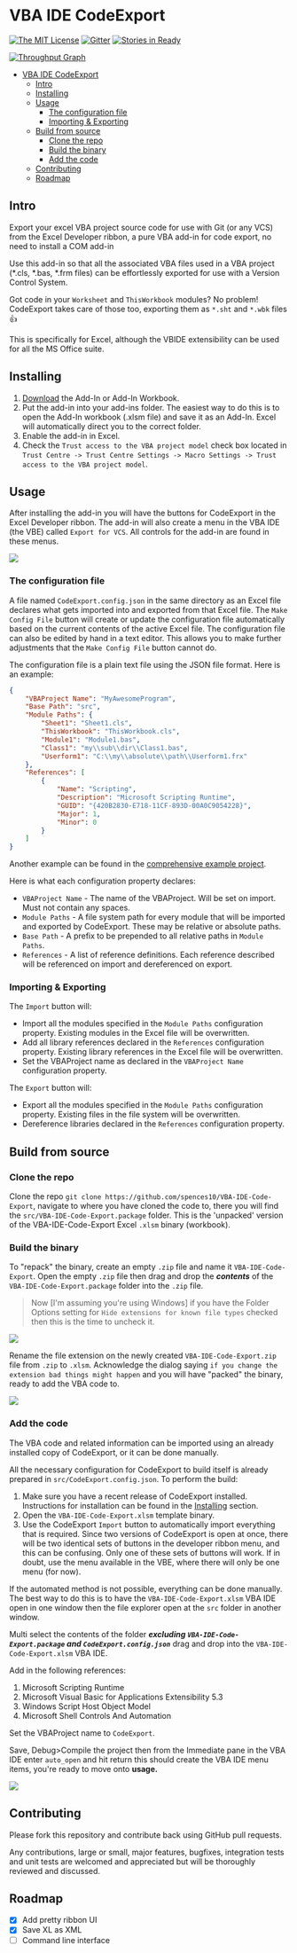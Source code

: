 # VBA IDE CodeExport

[![The MIT License](https://img.shields.io/badge/license-MIT-orange.svg?style=flat-square)](http://opensource.org/licenses/MIT)
[![Gitter](https://img.shields.io/gitter/room/nwjs/nw.js.svg?style=flat-square)](https://gitter.im/VBA-IDE-Code-Export)
[![Stories in Ready](https://badge.waffle.io/spences10/VBA-IDE-Code-Export.png?label=ready&title=Ready)](https://waffle.io/spences10/VBA-IDE-Code-Export)

[![Throughput Graph](https://graphs.waffle.io/spences10/VBA-IDE-Code-Export/throughput.svg)](https://waffle.io/spences10/VBA-IDE-Code-Export/metrics/throughput)

<!-- TOC -->

- [VBA IDE CodeExport](#vba-ide-codeexport)
  - [Intro](#intro)
  - [Installing](#installing)
  - [Usage](#usage)
    - [The configuration file](#the-configuration-file)
    - [Importing & Exporting](#importing--exporting)
  - [Build from source](#build-from-source)
    - [Clone the repo](#clone-the-repo)
    - [Build the binary](#build-the-binary)
    - [Add the code](#add-the-code)
  - [Contributing](#contributing)
  - [Roadmap](#roadmap)

<!-- /TOC -->

## Intro

Export your excel VBA project source code for use with Git (or any VCS) from the Excel Developer ribbon, a pure VBA add-in for code export, no need to install a COM add-in

Use this add-in so that all the associated VBA files used in a VBA project (*.cls, *.bas, *.frm files) can be effortlessly exported for use with a Version Control System.

Got code in your `Worksheet` and `ThisWorkbook` modules? No problem! CodeExport takes care of those too, exporting them as `*.sht` and `*.wbk` files :+1:

This is specifically for Excel, although the VBIDE extensibility can be used for all the MS Office suite.

## Installing

1. [Download](https://github.com/spences10/VBA-IDE-Code-Export/releases) the Add-In or Add-In Workbook.
2. Put the add-in into your add-ins folder. The easiest way to do this is to open the Add-In workbook (.xlsm file) and save it as an Add-In. Excel will automatically direct you to the correct folder.
3. Enable the add-in in Excel.
4. Check the `Trust access to the VBA project model` check box located in `Trust Centre -> Trust Centre Settings -> Macro Settings -> Trust access to the VBA project model`.

## Usage

After installing the add-in you will have the buttons for CodeExport in the Excel Developer ribbon. The add-in will also create a menu in the VBA IDE (the VBE) called `Export for VCS`. All controls for the add-in are found in these menus.

![](img/ribbon-buttons.png)

### The configuration file

A file named `CodeExport.config.json` in the same directory as an Excel file declares what gets imported into and exported from that Excel file. The `Make Config File` button will create or update the configuration file automatically based on the current contents of the active Excel file. The configuration file can also be edited by hand in a text editor. This allows you to make further adjustments that the `Make Config File` button cannot do.

The configuration file is a plain text file using the JSON file format.
Here is an example:

```JSON
{
    "VBAProject Name": "MyAwesomeProgram",
    "Base Path": "src",
    "Module Paths": {
        "Sheet1": "Sheet1.cls",
        "ThisWorkbook": "ThisWorkbook.cls",
        "Module1": "Module1.bas",
        "Class1": "my\\sub\\dir\\Class1.bas",
        "Userform1": "C:\\my\\absolute\\path\\Userform1.frx"
    },
    "References": [
		{
			"Name": "Scripting",
			"Description": "Microsoft Scripting Runtime",
			"GUID": "{420B2830-E718-11CF-893D-00A0C9054228}",
			"Major": 1,
			"Minor": 0
		}
    ]
}
```

Another example can be found in the [comprehensive example project](test-projects/comprehensive).

Here is what each configuration property declares:

* `VBAProject Name` - The name of the VBAProject. Will be set on import. Must not contain any spaces.
* `Module Paths` - A file system path for every module that will be imported and exported by CodeExport. These may be relative or absolute paths.
* `Base Path` - A prefix to be prepended to all relative paths in `Module Paths`.
* `References` - A list of reference definitions. Each reference described will be referenced on import and dereferenced on export.

### Importing & Exporting

The `Import` button will:

* Import all the modules specified in the `Module Paths` configuration property. Existing modules in the Excel file will be overwritten.
* Add all library references declared in the `References` configuration property. Existing library references in the Excel file will be overwritten.
* Set the VBAProject name as declared in the `VBAProject Name` configuration property.

The `Export` button will:

* Export all the modules specified in the `Module Paths` configuration property. Existing files in the file system will be overwritten.
* Dereference libraries declared in the `References` configuration property.

## Build from source

### Clone the repo

Clone the repo `git clone https://github.com/spences10/VBA-IDE-Code-Export`, navigate to where you have cloned the code to, there you will find the `src/VBA-IDE-Code-Export.package` folder. This is the 'unpacked' version of the VBA-IDE-Code-Export Excel `.xlsm` binary (workbook).

### Build the binary

To "repack" the binary, create an empty `.zip` file and name it `VBA-IDE-Code-Export`. Open the empty `.zip` file then drag and drop the **_contents_** of the `VBA-IDE-Code-Export.package` folder into the `.zip` file.

>Now [I'm assuming you're using Windows] if you have the Folder Options setting for `Hide extensions for known file types` checked then this is the time to uncheck it.

![](img/unhide-file-extensions.gif)

Rename the file extension on the newly created `VBA-IDE-Code-Export.zip` file from `.zip` to `.xlsm`. Acknowledge the dialog saying `if you change the extension bad things might happen` and you will have "packed" the binary, ready to add the VBA code to.

![](img/build-from-source.gif)

### Add the code

The VBA code and related information can be imported using an already installed
copy of CodeExport, or it can be done manually.

All the necessary configuration for CodeExport to build itself is already prepared in `src/CodeExport.config.json`. To perform the build:

1. Make sure you have a recent release of CodeExport installed. Instructions for installation can be found in the [Installing](#installing) section.
2. Open the `VBA-IDE-Code-Export.xlsm` template binary.
3. Use the CodeExport `Import` button to automatically import everything that is required. Since two versions of CodeExport is open at once, there will be two identical sets of buttons in the developer ribbon menu, and this can be confusing. Only one of these sets of buttons will work. If in doubt, use the menu available in the VBE, where there will only be one menu (for now).

If the automated method is not possible, everything can be done manually. The best way to do this is to have the `VBA-IDE-Code-Export.xlsm` VBA IDE open in one window then the file explorer open at the `src` folder in another window.

Multi select the contents of the folder **_excluding `VBA-IDE-Code-Export.package` and `CodeExport.config.json`_** drag and drop into the `VBA-IDE-Code-Export.xlsm` VBA IDE.

Add in the following references:

1. Microsoft Scripting Runtime
2. Microsoft Visual Basic for Applications Extensibility 5.3
3. Windows Script Host Object Model
4. Microsoft Shell Controls And Automation

Set the VBAProject name to `CodeExport`.

Save, Debug>Compile the project then from the Immediate pane in the VBA IDE enter `auto_open` and hit return this should create the VBA IDE menu items, you're ready to move onto **usage.**

![](img/add-code.gif)

## Contributing

Please fork this repository and contribute back using GitHub pull requests.

Any contributions, large or small, major features, bugfixes, integration tests and unit tests are welcomed and appreciated but will be thoroughly reviewed and discussed.

## Roadmap

- [x] Add pretty ribbon UI
- [x] Save XL as XML
- [ ] Command line interface
